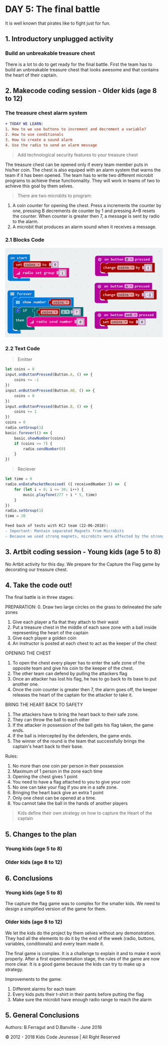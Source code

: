 # DAY 5: The final battle

It is well known that pirates like to fight just for fun.

## 1. Introductory unplugged activity

### Build an unbreakable treasure chest

There is a lot to do to get ready for the final battle. First the team has to build an unbreakable treasure chest that looks awesome and that contains the heart of their captain.

## 2. Makecode coding session - Older kids (age 8 to 12)

### The treasure chest alarm system

```diff
+ TODAY WE LEARN:
1. How to we use buttons to increment and decrement a variable?
2. How to use conditionals
3. How to create a sound alarm
4. Use the radio to send an alarm message
```

> Add technological security features to your treasure chest

The treasure chest can be opened only if every team member puts in his/her coin. The chest is also equiped with an alarm system that warns the team if it has been opened. The team has to write two different microbit programs to achieve these functionnality. They will work in teams of two to achieve this goal by them selves.

> There are two microbits to program:
1. A coin counter for opening the chest. Press a increments the counter by one, pressing B decrements de counter by 1 and pressing A+B resets the counter. When counter is greater then 7, a message is sent by radio to the alarm.
2. A microbit that produces an alarm sound when it receives a message.

### 2.1 Blocks Code
![Blocks Code](./images/Day5-manual-blocks.png)

### 2.2 Text Code
> Emitter
```javascript
let coins = 0
input.onButtonPressed(Button.A, () => {
    coins += -1
})
input.onButtonPressed(Button.AB, () => {
    coins = 0
})
input.onButtonPressed(Button.B, () => {
    coins += 1
})
coins = 0
radio.setGroup(1)
basic.forever(() => {
    basic.showNumber(coins)
    if (coins >= 7) {
        radio.sendNumber(0)
    }
})
```
>Reciever
```javascript
let time = 0
radio.onDataPacketReceived( ({ receivedNumber }) =>  {
    for (let i = 0; i <= 30; i++) {
        music.playTone(277 + i * 5, time)
    }
})
radio.setGroup(1)
time = 20
```

```diff
Feed back of tests with KCJ team (22-06-2018): 
- Important: Mantain separated Magnets from Microbits
- Because we used strong magnets, microbits were affected by the strong magnetic fields!
```

## 3. Artbit coding session - Young kids (age 5 to 8)

No Artbit activity for this day. We prepare for the Capture the Flag game by decorating our treasure chest.

## 4. Take the code out!

The final battle is in three stages:



PREPARATION:
0. Draw two large circles on the grass to delineated the safe zones
1. Give each player a fla that they attach to their waist 
2. Put a treasure chest in the middle of each save zone with a ball inside representing the heart of the captain
3. Give each player a golden coin
4. An instructor is posted at each chest to act as the keeper of the chest

OPENING THE CHEST
1. To open the chest every player has to enter the safe zone of the opposite team and give his coin to the keeper of the chest.
2. The other team can defend by pulling the attackers flag
3. Once an attacker has lost his flag, he has to go back to its base to put another one.
4. Once the coin counter is greater then 7, the alarm goes off, the keeper releases the heart of the captain for the attacker to take it.

BRING THE HEART BACK TO SAFETY
1. The attackers have to bring the heart back to their safe zone.
2. They can throw the ball to each other
3. If the attacker in possession of the ball gets his flag taken, the game ends.
4. If the ball is intercepted by the defenders, the game ends.
6. The winner of the round is the team that successfully brings the captain's heart back to their base.

Rules:

1. No more than one coin per person in their possession
2. Maximum of 1 person in the zone each time
3. Opening the chest gives 1 point
4. You need to have a flag attached to you to give your coin
5. No one can take your flag if you are in a safe zone.
6. Bringing the heart back give an extra 1 point
7. Only one chest can be opened at a time.
8. You cannot take the ball in the hands of another players

> Kids define their own strategy on how to capture the Heart of the captain

## 5. Changes to the plan

### Young kids (age 5 to 8)

### Older kids (age 8 to 12)



## 6. Conclusions

### Young kids (age 5 to 8)

The capture the flag game was to complex for the smaller kids. We need to design a simplified version of the game for them.

### Older kids (age 8 to 12)

We let the kids do the project by them selves without any demonstration. They had all the elements to do it by the end of the week (radio, buttons, variables, conditionals) and every team made it.

The final game is complex. It is a challenge to explain it and to make it work properly. After a first experimentation stage, the rules of the game are now more clear. It is a good game because the kids can try to make up a strategy.

Improvements to the game:

1. Different alarms for each team
2. Every kids puts their t-shirt in their pants before putting the flag
3. Make sure the microbit have enough radio range to reach the alarm


## 5. General Conclusions

Authors: B.Ferragut and D.Banville - June 2018

© 2012 - 2018 Kids Code Jeunesse | All Right Reserved
